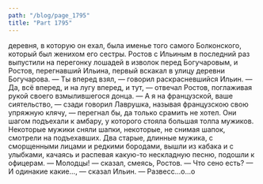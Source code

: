 ```yaml
---
path: "/blog/page_1795"
title: "Part 1795"
---
```


 деревня, в которую он ехал, была именье того самого Болконского, который был женихом его сестры.
Ростов с Ильиным в последний раз выпустили на перегонку лошадей в изволок перед Богучаровым, и Ростов, перегнавший Ильина, первый вскакал в улицу деревни Богучарова.
— Ты вперед взял, — говорил раскрасневшийся Ильин.
— Да, всё вперед, и на лугу вперед, и тут, — отвечал Ростов, поглаживая рукой своего взмылившегося донца.
— А я на французской, ваше сиятельство, — сзади говорил Лаврушка, называя французскою свою упряжную клячу, — перегнал бы, да только срамить не хотел.
Они шагом подъехали к амбару, у которого стояла большая толпа мужиков.
Некоторые мужики сняли шапки, некоторые, не снимая шапок, смотрели на подъехавших. Два старые, длинные мужика, с сморщенными лицами и редкими бородами, вышли из кабака и с улыбками, качаясь и распевая какую-то нескладную песню, подошли к офицерам.
— Молодцы! — сказал, смеясь, Ростов. — Что сено есть?
— И одинакие какие..., — сказал Ильин.
— Развесс...о...о
